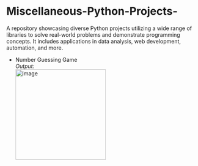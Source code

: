 # Miscellaneous-Python-Projects-
A repository showcasing diverse Python projects utilizing a wide range of libraries to solve real-world problems and demonstrate programming concepts. It includes applications in data analysis, web development, automation, and more.

- Number Guessing Game <br>
_Output:_ <br><img width="236" alt="image" src="https://github.com/user-attachments/assets/27cf23e6-4df7-451f-a6fd-e72f32196581">
